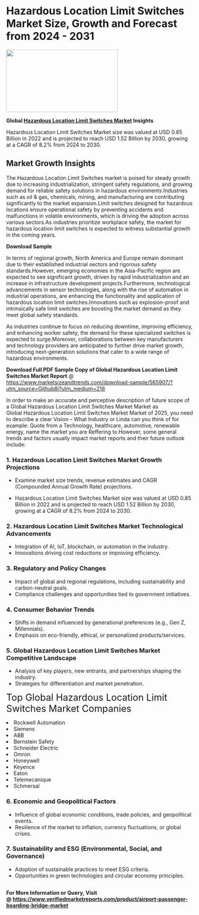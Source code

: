 <H1>Hazardous Location Limit Switches Market Size, Growth and Forecast from 2024 - 2031</H1><img class="aligncenter size-medium wp-image-584254" src="https://thirdeyenews.in/wp-content/uploads/2024/09/Global-Market-Research-300x168.jpeg" alt="" width="300" height="168" /><p><strong>Global&nbsp;<a href="https://www.marketsizeandtrends.com/download-sample/565907/?utm_source=Github8j?utm_medium=218">Hazardous Location Limit Switches Market</a> Insights</strong></p><p>Hazardous Location Limit Switches Market size was valued at USD 0.85 Billion in 2022 and is projected to reach USD 1.52 Billion by 2030, growing at a CAGR of 8.2% from 2024 to 2030.</p><p><h2>Market Growth Insights</h2> <p>The Hazardous Location Limit Switches market is poised for steady growth due to increasing industrialization, stringent safety regulations, and growing demand for reliable safety solutions in hazardous environments.Industries such as oil & gas, chemicals, mining, and manufacturing are contributing significantly to the market expansion.Limit switches designed for hazardous locations ensure operational safety by preventing accidents and malfunctions in volatile environments, which is driving the adoption across various sectors.As industries prioritize workplace safety, the market for hazardous location limit switches is expected to witness substantial growth in the coming years.</p> <p><strong>Download Sample</strong></p> <p>In terms of regional growth, North America and Europe remain dominant due to their established industrial sectors and rigorous safety standards.However, emerging economies in the Asia-Pacific region are expected to see significant growth, driven by rapid industrialization and an increase in infrastructure development projects.Furthermore, technological advancements in sensor technologies, along with the rise of automation in industrial operations, are enhancing the functionality and application of hazardous location limit switches.Innovations such as explosion-proof and intrinsically safe limit switches are boosting the market demand as they meet global safety standards.</p> <p>As industries continue to focus on reducing downtime, improving efficiency, and enhancing worker safety, the demand for these specialized switches is expected to surge.Moreover, collaborations between key manufacturers and technology providers are anticipated to further drive market growth, introducing next-generation solutions that cater to a wide range of hazardous environments.</p> <p><span class=""><strong>Download Full PDF Sample Copy of Global Hazardous Location Limit Switches Market Report</strong> @ <a href="https://www.marketsizeandtrends.com/download-sample/565907/?utm_source=Github8j?utm_medium=218" target="_blank">https://www.marketsizeandtrends.com/download-sample/565907/?utm_source=Github8j?utm_medium=218</a></span></p><p>In order to make an accurate and perceptive description of future scope of a Global&nbsp;Hazardous Location Limit Switches Market Market as Global&nbsp;Hazardous Location Limit Switches Market Market of 2025, you need to describe a clear Vision &ndash; What Industry or Linda can you think of for example: Quote from a Technology, healthcare, automotive, renewable energy, name the market you are Reffering to.However, some general trends and factors usually impact market reports and their future outlook include:</p><h3>1.&nbsp;<strong>Hazardous Location Limit Switches Market Growth Projections</strong></h3><ul><li>Examine market size trends, revenue estimates and CAGR (Compounded Annual Growth Rate) projections.</li><li><p>Hazardous Location Limit Switches Market size was valued at USD 0.85 Billion in 2022 and is projected to reach USD 1.52 Billion by 2030, growing at a CAGR of 8.2% from 2024 to 2030.</p></li></ul><h3>2.&nbsp;<strong>Hazardous Location Limit Switches Market Technological Advancements</strong></h3><ul><li>Integration of AI, IoT, blockchain, or automation in the industry.</li><li>Innovations driving cost reductions or improving efficiency.</li></ul><h3>3.&nbsp;<strong>Regulatory and Policy Changes</strong></h3><ul><li>Impact of global and regional regulations, including sustainability and carbon-neutral goals.</li><li>Compliance challenges and opportunities tied to government initiatives.</li></ul><h3>4.&nbsp;<strong>Consumer Behavior Trends</strong></h3><ul><li>Shifts in demand influenced by generational preferences (e.g., Gen Z, Millennials).</li><li>Emphasis on eco-friendly, ethical, or personalized products/services.</li></ul><h3>5.&nbsp;<strong>Global Hazardous Location Limit Switches Market Competitive Landscape</strong></h3><ul><li>Analysis of key players, new entrants, and partnerships shaping the industry.</li><li>Strategies for differentiation and market penetration.</li></ul><p data-pm-slice="1 1 []"><span style="color: inherit; font-family: inherit; font-size: 25px;">Top Global Hazardous Location Limit Switches Market Companies</span></p><div class="" data-test-id=""><p><li>Rockwell Automation</li><li> Siemens</li><li> ABB</li><li> Bernstein Safety</li><li> Schneider Electric</li><li> Omron</li><li> Honeywell</li><li> Keyence</li><li> Eaton</li><li> Telemecanique</li><li> Schmersal</li></p></div><h3>6.&nbsp;<strong>Economic and Geopolitical Factors</strong></h3><ul><li>Influence of global economic conditions, trade policies, and geopolitical events.</li><li>Resilience of the market to inflation, currency fluctuations, or global crises.</li></ul><h3>7.&nbsp;<strong>Sustainability and ESG (Environmental, Social, and Governance)</strong></h3><ul><li>Adoption of sustainable practices to meet ESG criteria.</li><li>Opportunities in green technologies and circular economy principles.</li></ul><h2><strong style="font-size: 14px;">For More Information or Query, Visit @&nbsp;</strong><a style="background-color: #ffffff; font-size: 14px;" href="https://www.marketsizeandtrends.com/report/hazardous-location-limit-switches-market/" target="_blank">https://www.verifiedmarketreports.com/product/airport-passenger-boarding-bridge-market</a></h2>